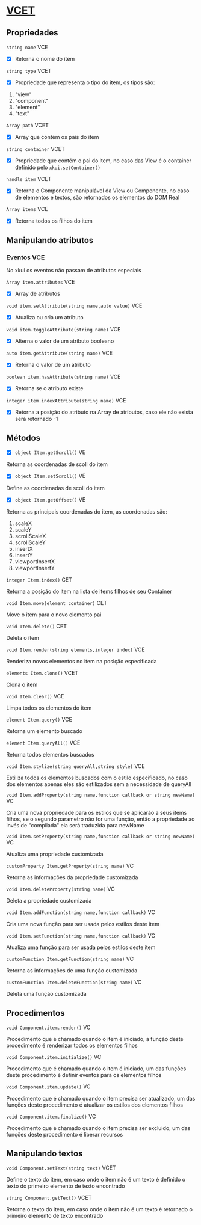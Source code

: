 # [VCET](# "View Component Element Text" )

## Propriedades

```string name``` VCE

- [x] Retorna o nome do item

```string type``` VCET

- [x] Propriedade que representa o tipo do item, os tipos são:
1. "view"
2. "component"
3. "element"
4. "text"

```Array path``` VCET

- [x] Array que contém os pais do item

```string container``` VCET

- [x] Propriedade que contém o pai do item, no caso das View é o container definido pelo ```xkui.setContainer()```

```handle item``` VCET

- [x] Retorna o Componente manipulável da View ou Componente, no caso de elementos e textos, são retornados os elementos do DOM Real

```Array items``` VCE

- [x] Retorna todos os filhos do item

## Manipulando atributos

### Eventos VCE

No xkui os eventos não passam de atributos especiais

```Array item.attributes``` VCE

- [x] Array de atributos

```void item.setAttribute(string name,auto value)``` VCE

- [x] Atualiza ou cria um atributo

```void item.toggleAttribute(string name)``` VCE

- [x] Alterna o valor de um atributo booleano

```auto item.getAttribute(string name)``` VCE

- [x] Retorna o valor de um atributo

```boolean item.hasAttribute(string name)``` VCE

- [x] Retorna se o atributo existe

```integer item.indexAttribute(string name)``` VCE

- [x] Retorna a posição do atributo na Array de atributos, caso ele não exista será retornado -1

## Métodos

- [x] ```object Item.getScroll()``` VE

Retorna as coordenadas de scoll do item

- [x] ```object Item.setScroll()``` VE

Define as coordenadas de scoll do item

- [x] ```object Item.getOffset()``` VE

Retorna as principais coordenadas do item, as coordenadas são:
1. scaleX
2. scaleY
3. scrollScaleX
4. scrollScaleY
5. insertX
6. insertY
7. viewportInsertX
8. viewportInsertY

```integer Item.index()``` CET

Retorna a posição do item na lista de items filhos de seu Container

```void Item.move(element container)``` CET

Move o item para o novo elemento pai

```void Item.delete()``` CET

Deleta o item

```void Item.render(string elements,integer index)``` VCE

Renderiza novos elementos no item na posição especificada

```elements Item.clone()``` VCET

Clona o item

```void Item.clear()``` VCE

Limpa todos os elementos do item

```element Item.query()``` VCE

Retorna um elemento buscado

```element Item.queryAll()``` VCE

Retorna todos elementos buscados

```void Item.stylize(string queryAll,string style)``` VCE

Estiliza todos os elementos buscados com o estilo especificado, no caso dos elementos apenas eles são estilizados sem a necessidade de queryAll

```void Item.addProperty(string name,function callback or string newName)``` VC

Cria uma nova propriedade para os estilos que se aplicarão a seus items filhos, se o segundo parametro não for uma função, então a propriedade ao invés de "compilada" ela será traduzida para newName

```void Item.setProperty(string name,function callback or string newName)``` VC

Atualiza uma propriedade customizada

```customProperty Item.getProperty(string name)``` VC

Retorna as informações da propriedade customizada

```void Item.deleteProperty(string name)``` VC

Deleta a propriedade customizada

```void Item.addFunction(string name,function callback)``` VC

Cria uma nova função para ser usada pelos estilos deste item

```void Item.setFunction(string name,function callback)``` VC

Atualiza uma função para ser usada pelos estilos deste item

```customFunction Item.getFunction(string name)``` VC

Retorna as informações de uma função customizada

```customFunction Item.deleteFunction(string name)``` VC

Deleta uma função customizada

## Procedimentos

```void Component.item.render()``` VC

Procedimento que é chamado quando o item é iniciado, a função deste procedimento é renderizar todos os elementos filhos

```void Component.item.initialize()``` VC

Procedimento que é chamado quando o item é iniciado, um das funções deste procedimento é definir eventos para os elementos filhos

```void Component.item.update()``` VC

Procedimento que é chamado quando o item precisa ser atualizado, um das funções deste procedimento é atualizar os estilos dos elementos filhos

```void Component.item.finalize()``` VC

Procedimento que é chamado quando o item precisa ser excluido, um das funções deste procedimento é liberar recursos

## Manipulando textos

```void Component.setText(string text)``` VCET

Define o texto do item, em caso onde o item não é um texto é definido o texto do primeiro elemento de texto encontrado

```string Component.getText()``` VCET

Retorna o texto do item, em caso onde o item não é um texto é retornado o primeiro elemento de texto encontrado